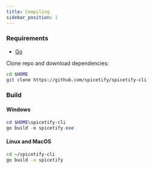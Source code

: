 ```yaml
---
title: Compiling
sidebar_position: 1
---
```


### Requirements

- [Go](https://golang.org/dl/)

Clone repo and download dependencies:

```bash
cd $HOME
git clone https://github.com/spicetify/spicetify-cli
```

### Build

#### Windows

```powershell
cd $HOME\spicetify-cli
go build -o spicetify.exe
```

#### Linux and MacOS

```bash
cd ~/spicetify-cli
go build -o spicetify
```
